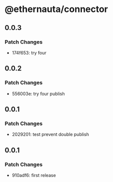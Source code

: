# @ethernauta/connector

## 0.0.3

### Patch Changes

- 174f653: try four

## 0.0.2

### Patch Changes

- 556003e: try four publish

## 0.0.1

### Patch Changes

- 2029201: test prevent double publish

## 0.0.1

### Patch Changes

- 910adf6: first release
